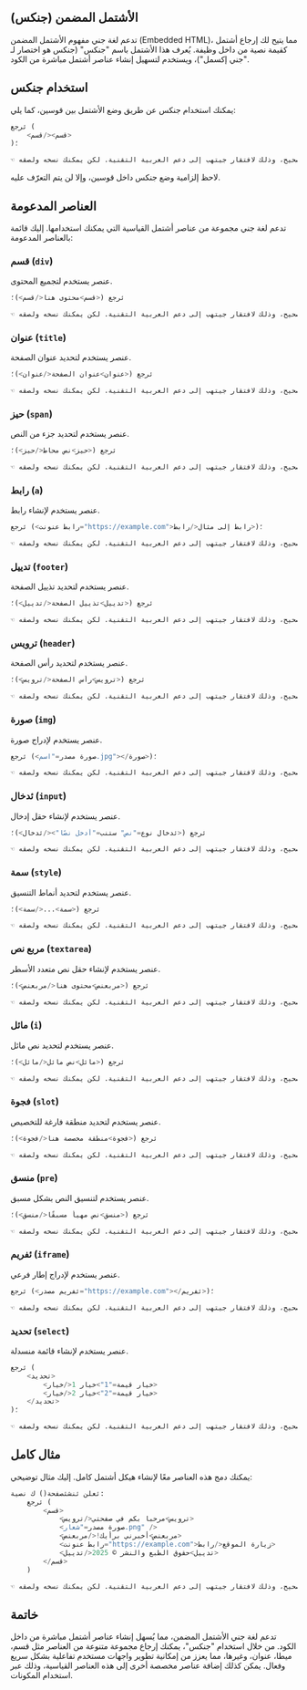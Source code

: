 ## الأشتمل المضمن (جنكس)

تدعم لغة جني مفهوم الأشتمل المضمن (Embedded HTML)، مما يتيح لك إرجاع أشتمل كقيمة نصية من داخل وظيفة. يُعرف هذا الأشتمل باسم "جنكس" (جنكس هو اختصار لـ "جني إكسمل")، ويستخدم لتسهيل إنشاء عناصر أشتمل مباشرة من الكود. 

## استخدام جنكس

يمكنك استخدام جنكس عن طريق وضع الأشتمل بين قوسين، كما يلي:

```python
ئرجع (
	<قسم></قسم>
)؛

☜ هام: الكود أعلاه لا يعرض بشكل صحيح، وذلك لافتقار جيتهب إلى دعم العربية التقنية. لكن يمكنك نسخه ولصقه.
```

لاحظ إلزامية وضع جنكس داخل قوسين، وإلا لن يتم التعرّف عليه.

## العناصر المدعومة

تدعم لغة جني مجموعة من عناصر أشتمل القياسية التي يمكنك استخدامها. إليك قائمة بالعناصر المدعومة:

### قسم (`div`) 

عنصر يستخدم لتجميع المحتوى.
  
```python
ئرجع (<قسم>محتوى هنا</قسم>)؛

☜ هام: الكود أعلاه لا يعرض بشكل صحيح، وذلك لافتقار جيتهب إلى دعم العربية التقنية. لكن يمكنك نسخه ولصقه.
```

### عنوان (`title`)

عنصر يستخدم لتحديد عنوان الصفحة.

```python
ئرجع (<عنوان>عنوان الصفحة</عنوان>)؛

☜ هام: الكود أعلاه لا يعرض بشكل صحيح، وذلك لافتقار جيتهب إلى دعم العربية التقنية. لكن يمكنك نسخه ولصقه.
```

### حيز (`span`)

عنصر يستخدم لتحديد جزء من النص.

```python
ئرجع (<حيز>نص محاط</حيز>)؛

☜ هام: الكود أعلاه لا يعرض بشكل صحيح، وذلك لافتقار جيتهب إلى دعم العربية التقنية. لكن يمكنك نسخه ولصقه.
```

### رابط (`a`)

عنصر يستخدم لإنشاء رابط.

```python
ئرجع (<رابط عنونت="https://example.com">رابط إلى مثال</رابط>)؛

☜ هام: الكود أعلاه لا يعرض بشكل صحيح، وذلك لافتقار جيتهب إلى دعم العربية التقنية. لكن يمكنك نسخه ولصقه.
```

### تدييل (`footer`)

عنصر يستخدم لتحديد تذييل الصفحة.

```python
ئرجع (<تدييل>تذييل الصفحة</تدييل>)؛

☜ هام: الكود أعلاه لا يعرض بشكل صحيح، وذلك لافتقار جيتهب إلى دعم العربية التقنية. لكن يمكنك نسخه ولصقه.
```

### ترويس (`header`)

عنصر يستخدم لتحديد رأس الصفحة.

```python
ئرجع (<ترويس>رأس الصفحة</ترويس>)؛

☜ هام: الكود أعلاه لا يعرض بشكل صحيح، وذلك لافتقار جيتهب إلى دعم العربية التقنية. لكن يمكنك نسخه ولصقه.
```

### صورة (`img`)

عنصر يستخدم لإدراج صورة.

```python
ئرجع (<صورة مصدر="اسم.jpg"></صورة>)؛

☜ هام: الكود أعلاه لا يعرض بشكل صحيح، وذلك لافتقار جيتهب إلى دعم العربية التقنية. لكن يمكنك نسخه ولصقه.
```

### ئدخال (`input`)

عنصر يستخدم لإنشاء حقل إدخال.

```python
ئرجع (<ئدخال نوع="نص" ستنب="أدخل نصًا"></ئدخال>)؛

☜ هام: الكود أعلاه لا يعرض بشكل صحيح، وذلك لافتقار جيتهب إلى دعم العربية التقنية. لكن يمكنك نسخه ولصقه.
```

### سمة (`style`)

عنصر يستخدم لتحديد أنماط التنسيق.

```python
ئرجع (<سمة>...</سمة>)؛

☜ هام: الكود أعلاه لا يعرض بشكل صحيح، وذلك لافتقار جيتهب إلى دعم العربية التقنية. لكن يمكنك نسخه ولصقه.
```

### مربع نص (`textarea`)

عنصر يستخدم لإنشاء حقل نص متعدد الأسطر.

```python
ئرجع (<مربعنص>محتوى هنا</مربعنص>)؛

☜ هام: الكود أعلاه لا يعرض بشكل صحيح، وذلك لافتقار جيتهب إلى دعم العربية التقنية. لكن يمكنك نسخه ولصقه.
```

### مائل (`i`)

عنصر يستخدم لتحديد نص مائل.

```python
ئرجع (<مائل>نص مائل</مائل>)؛

☜ هام: الكود أعلاه لا يعرض بشكل صحيح، وذلك لافتقار جيتهب إلى دعم العربية التقنية. لكن يمكنك نسخه ولصقه.
```

### فجوة (`slot`)

عنصر يستخدم لتحديد منطقة فارغة للتخصيص.

```python
ئرجع (<فجوة>منطقة مخصصة هنا</فجوة>)؛

☜ هام: الكود أعلاه لا يعرض بشكل صحيح، وذلك لافتقار جيتهب إلى دعم العربية التقنية. لكن يمكنك نسخه ولصقه.
```

### منسق (`pre`)

عنصر يستخدم لتنسيق النص بشكل مسبق.

```python
ئرجع (<منسق>نص مهيأ مسبقًا</منسق>)؛

☜ هام: الكود أعلاه لا يعرض بشكل صحيح، وذلك لافتقار جيتهب إلى دعم العربية التقنية. لكن يمكنك نسخه ولصقه.
```

### ئفريم (`iframe`)

عنصر يستخدم لإدراج إطار فرعي.

```python
ئرجع (<ئفريم مصدر="https://example.com"></ئفريم>)؛

☜ هام: الكود أعلاه لا يعرض بشكل صحيح، وذلك لافتقار جيتهب إلى دعم العربية التقنية. لكن يمكنك نسخه ولصقه.
```

### تحديد (`select`)

عنصر يستخدم لإنشاء قائمة منسدلة.

```python
ئرجع (
	<تحديد>
		<خيار قيمة="1">خيار 1</خيار>
		<خيار قيمة="2">خيار 2</خيار>
	</تحديد>
)؛

☜ هام: الكود أعلاه لا يعرض بشكل صحيح، وذلك لافتقار جيتهب إلى دعم العربية التقنية. لكن يمكنك نسخه ولصقه.
```

## مثال كامل

يمكنك دمج هذه العناصر معًا لإنشاء هيكل أشتمل كامل. إليك مثال توضيحي:

```python
ئعلن ئنشئصفحة() ك نصية:
    ئرجع (
        <قسم>
            <ترويس>مرحبا بكم في صفحتي</ترويس>
            <صورة مصدر="شعار.png" />
            <مربعنص>أخبرني برأيك!</مربعنص>
            <رابط عنونت="https://example.com">زيارة الموقع</رابط>
            <تدييل>حقوق الطبع والنشر © 2025</تدييل>
        </قسم>
    )

☜ هام: الكود أعلاه لا يعرض بشكل صحيح، وذلك لافتقار جيتهب إلى دعم العربية التقنية. لكن يمكنك نسخه ولصقه.
```

## خاتمة

تدعم لغة جني الأشتمل المضمن، مما يُسهل إنشاء عناصر أشتمل مباشرة من داخل الكود. من خلال استخدام "جنكس"، يمكنك إرجاع مجموعة متنوعة من العناصر مثل قسم، ميطا، عنوان، وغيرها، مما يعزز من إمكانية تطوير واجهات مستخدم تفاعلية بشكل سريع وفعال.
يمكن كذلك إضافة عناصر مخصصة أخرى إلى هذه العناصر القياسية، وذلك عبر استخدام المكونات.